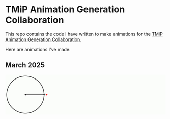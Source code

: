 # TMiP Animation Generation Collaboration

This repo contains the code I have written to make animations for the
[TMiP Animation Generation Collaboration](https://talkingmathsinpublic.uk/animation/).

Here are animations I've made:

## March 2025
![Animation](2025-03/video.gif)
